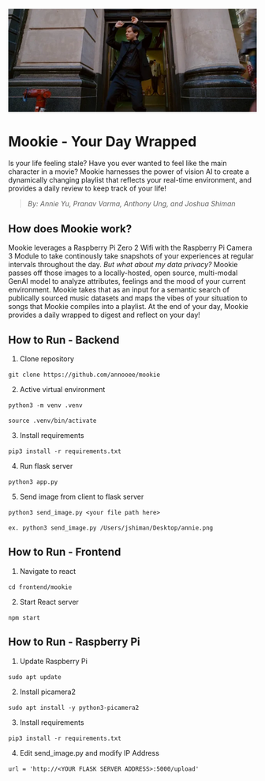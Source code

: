 ![peter-parking-dancing](testing/peter-parker-dancing.png)

# Mookie - Your Day Wrapped
Is your life feeling stale? Have you ever wanted to feel like the main character in a movie? Mookie harnesses the power of vision AI to create a dynamically changing playlist that reflects your real-time environment, and provides a daily review to keep track of your life! 

> *By: Annie Yu, Pranav Varma, Anthony Ung, and Joshua Shiman*

## How does Mookie work?

Mookie leverages a Raspberry Pi Zero 2 Wifi with the Raspberry Pi Camera 3 Module to take continously take snapshots of your experiences at regular intervals throughout the day. *But what about my data privacy?* Mookie passes off those images to a locally-hosted, open source, multi-modal GenAI model to analyze attributes, feelings and the mood of your current environment. Mookie takes that as an input for a semantic search of publically sourced music datasets and maps the vibes of your situation to songs that Mookie compiles into a playlist. At the end of your day, Mookie provides a daily wrapped to digest and reflect on your day!

## How to Run - Backend

1. Clone repository

`git clone https://github.com/annooee/mookie`

2. Active virtual environment

`python3 -m venv .venv`

`source .venv/bin/activate`

3. Install requirements

`pip3 install -r requirements.txt` 

4. Run flask server

`python3 app.py`

5. Send image from client to flask server

`python3 send_image.py <your file path here>`

`ex. python3 send_image.py /Users/jshiman/Desktop/annie.png`

## How to Run - Frontend

1. Navigate to react

`cd frontend/mookie`

2. Start React server

`npm start`


## How to Run - Raspberry Pi

1. Update Raspberry Pi 

`sudo apt update`

2. Install picamera2

`sudo apt install -y python3-picamera2`

3. Install requirements

`pip3 install -r requirements.txt`

4. Edit send_image.py and modify IP Address

`url = 'http://<YOUR FLASK SERVER ADDRESS>:5000/upload'` 